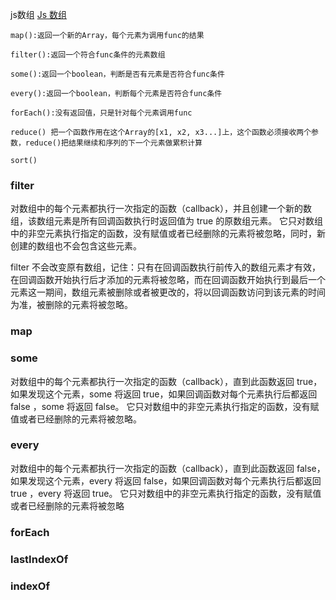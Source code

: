 js数组
[Js 数组](https://www.cnblogs.com/xiao-hong/p/3194027.html "Js 数组") 

	map():返回一个新的Array，每个元素为调用func的结果
	
	filter():返回一个符合func条件的元素数组
	
	some():返回一个boolean，判断是否有元素是否符合func条件
	
	every():返回一个boolean，判断每个元素是否符合func条件
	
	forEach():没有返回值，只是针对每个元素调用func
	
	reduce() 把一个函数作用在这个Array的[x1, x2, x3...]上，这个函数必须接收两个参数，reduce()把结果继续和序列的下一个元素做累积计算
	
	sort()

### filter
对数组中的每个元素都执行一次指定的函数（callback），并且创建一个新的数组，该数组元素是所有回调函数执行时返回值为 true 的原数组元素。
它只对数组中的非空元素执行指定的函数，没有赋值或者已经删除的元素将被忽略，同时，新创建的数组也不会包含这些元素。

filter 不会改变原有数组，记住：只有在回调函数执行前传入的数组元素才有效，在回调函数开始执行后才添加的元素将被忽略，而在回调函数开始执行到最后一个元素这一期间，数组元素被删除或者被更改的，将以回调函数访问到该元素的时间为准，被删除的元素将被忽略。
### map

### some
对数组中的每个元素都执行一次指定的函数（callback），直到此函数返回 true，如果发现这个元素，some 将返回 true，如果回调函数对每个元素执行后都返回 false ，some 将返回 false。
它只对数组中的非空元素执行指定的函数，没有赋值或者已经删除的元素将被忽略。

### every
对数组中的每个元素都执行一次指定的函数（callback），直到此函数返回 false，如果发现这个元素，every 将返回 false，如果回调函数对每个元素执行后都返回 true ，every 将返回 true。
它只对数组中的非空元素执行指定的函数，没有赋值或者已经删除的元素将被忽略

### forEach

### lastIndexOf

### indexOf

